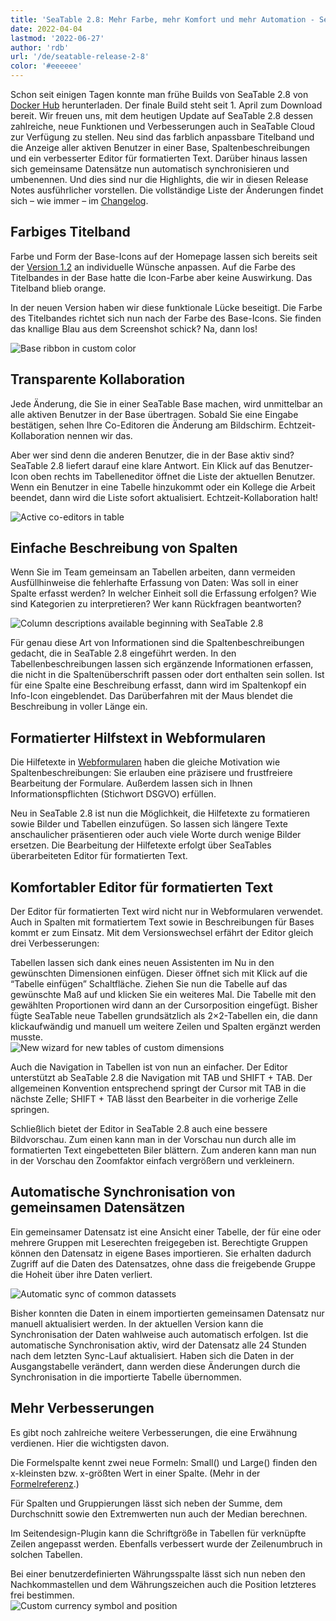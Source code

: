 ```yaml
---
title: 'SeaTable 2.8: Mehr Farbe, mehr Komfort und mehr Automation - SeaTable'
date: 2022-04-04
lastmod: '2022-06-27'
author: 'rdb'
url: '/de/seatable-release-2-8'
color: '#eeeeee'
---
```


Schon seit einigen Tagen konnte man frühe Builds von SeaTable 2.8 von [Docker Hub](https://hub.docker.com/r/seatable/seatable-enterprise/tags) herunterladen. Der finale Build steht seit 1. April zum Download bereit. Wir freuen uns, mit dem heutigen Update auf SeaTable 2.8 dessen zahlreiche, neue Funktionen und Verbesserungen auch in SeaTable Cloud zur Verfügung zu stellen. Neu sind das farblich anpassbare Titelband und die Anzeige aller aktiven Benutzer in einer Base, Spaltenbeschreibungen und ein verbesserter Editor für formatierten Text. Darüber hinaus lassen sich gemeinsame Datensätze nun automatisch synchronisieren und umbenennen. Und dies sind nur die Highlights, die wir in diesen Release Notes ausführlicher vorstellen. Die vollständige Liste der Änderungen findet sich – wie immer – im [Changelog](/docs/changelog/version-2-8/).

## Farbiges Titelband

Farbe und Form der Base-Icons auf der Homepage lassen sich bereits seit der [Version 1.2](/seatable-release-1-2/) an individuelle Wünsche anpassen. Auf die Farbe des Titelbandes in der Base hatte die Icon-Farbe aber keine Auswirkung. Das Titelband blieb orange.

In der neuen Version haben wir diese funktionale Lücke beseitigt. Die Farbe des Titelbandes richtet sich nun nach der Farbe des Base-Icons. Sie finden das knallige Blau aus dem Screenshot schick? Na, dann los!

![Base ribbon in custom color](https://seatable.io/wp-content/uploads/2022/04/Colorful_ribbon.png)

## Transparente Kollaboration

Jede Änderung, die Sie in einer SeaTable Base machen, wird unmittelbar an alle aktiven Benutzer in der Base übertragen. Sobald Sie eine Eingabe bestätigen, sehen Ihre Co-Editoren die Änderung am Bildschirm. Echtzeit-Kollaboration nennen wir das.

Aber wer sind denn die anderen Benutzer, die in der Base aktiv sind? SeaTable 2.8 liefert darauf eine klare Antwort. Ein Klick auf das Benutzer-Icon oben rechts im Tabelleneditor öffnet die Liste der aktuellen Benutzer. Wenn ein Benutzer in eine Tabelle hinzukommt oder ein Kollege die Arbeit beendet, dann wird die Liste sofort aktualisiert. Echtzeit-Kollaboration halt!

![Active co-editors in table](https://seatable.io/wp-content/uploads/2022/04/Active_editors.png)

## Einfache Beschreibung von Spalten

Wenn Sie im Team gemeinsam an Tabellen arbeiten, dann vermeiden Ausfüllhinweise die fehlerhafte Erfassung von Daten: Was soll in einer Spalte erfasst werden? In welcher Einheit soll die Erfassung erfolgen? Wie sind Kategorien zu interpretieren? Wer kann Rückfragen beantworten?

![Column descriptions available beginning with SeaTable 2.8](https://seatable.io/wp-content/uploads/2022/04/Column_descriptions.png)

Für genau diese Art von Informationen sind die Spaltenbeschreibungen gedacht, die in SeaTable 2.8 eingeführt werden. In den Tabellenbeschreibungen lassen sich ergänzende Informationen erfassen, die nicht in die Spaltenüberschrift passen oder dort enthalten sein sollen. Ist für eine Spalte eine Beschreibung erfasst, dann wird im Spaltenkopf ein Info-Icon eingeblendet. Das Darüberfahren mit der Maus blendet die Beschreibung in voller Länge ein.

## Formatierter Hilfstext in Webformularen

Die Hilfetexte in [Webformularen](https://seatable.io/docs/handbuch/seatable-nutzen/webformulare/) haben die gleiche Motivation wie Spaltenbeschreibungen: Sie erlauben eine präzisere und frustfreiere Bearbeitung der Formulare. Außerdem lassen sich in Ihnen Informationspflichten (Stichwort DSGVO) erfüllen.

Neu in SeaTable 2.8 ist nun die Möglichkeit, die Hilfetexte zu formatieren sowie Bilder und Tabellen einzufügen. So lassen sich längere Texte anschaulicher präsentieren oder auch viele Worte durch wenige Bilder ersetzen. Die Bearbeitung der Hilfetexte erfolgt über SeaTables überarbeiteten Editor für formatierten Text.

## Komfortabler Editor für formatierten Text

Der Editor für formatierten Text wird nicht nur in Webformularen verwendet. Auch in Spalten mit formatiertem Text sowie in Beschreibungen für Bases kommt er zum Einsatz. Mit dem Versionswechsel erfährt der Editor gleich drei Verbesserungen:

Tabellen lassen sich dank eines neuen Assistenten im Nu in den gewünschten Dimensionen einfügen. Dieser öffnet sich mit Klick auf die “Tabelle einfügen” Schaltfläche. Ziehen Sie nun die Tabelle auf das gewünschte Maß auf und klicken Sie ein weiteres Mal. Die Tabelle mit den gewählten Proportionen wird dann an der Cursorposition eingefügt. Bisher fügte SeaTable neue Tabellen grundsätzlich als 2×2-Tabellen ein, die dann klickaufwändig und manuell um weitere Zeilen und Spalten ergänzt werden musste.  
![New wizard for new tables of custom dimensions](https://seatable.io/wp-content/uploads/2022/04/New_table_wizard.png)

Auch die Navigation in Tabellen ist von nun an einfacher. Der Editor unterstützt ab SeaTable 2.8 die Navigation mit TAB und SHIFT + TAB. Der allgemeinen Konvention entsprechend springt der Cursor mit TAB in die nächste Zelle; SHIFT + TAB lässt den Bearbeiter in die vorherige Zelle springen.

Schließlich bietet der Editor in SeaTable 2.8 auch eine bessere Bildvorschau. Zum einen kann man in der Vorschau nun durch alle im formatierten Text eingebetteten Biler blättern. Zum anderen kann man nun in der Vorschau den Zoomfaktor einfach vergrößern und verkleinern.

## Automatische Synchronisation von gemeinsamen Datensätzen

Ein gemeinsamer Datensatz ist eine Ansicht einer Tabelle, der für eine oder mehrere Gruppen mit Leserechten freigegeben ist. Berechtigte Gruppen können den Datensatz in eigene Bases importieren. Sie erhalten dadurch Zugriff auf die Daten des Datensatzes, ohne dass die freigebende Gruppe die Hoheit über ihre Daten verliert.

![Automatic sync of common datassets](https://seatable.io/wp-content/uploads/2022/04/Automatic_sync.png)

Bisher konnten die Daten in einem importierten gemeinsamen Datensatz nur manuell aktualisiert werden. In der aktuellen Version kann die Synchronisation der Daten wahlweise auch automatisch erfolgen. Ist die automatische Synchronisation aktiv, wird der Datensatz alle 24 Stunden nach dem letzten Sync-Lauf aktualisiert. Haben sich die Daten in der Ausgangstabelle verändert, dann werden diese Änderungen durch die Synchronisation in die importierte Tabelle übernommen.

## Mehr Verbesserungen

Es gibt noch zahlreiche weitere Verbesserungen, die eine Erwähnung verdienen. Hier die wichtigsten davon.

Die Formelspalte kennt zwei neue Formeln: Small() und Large() finden den x-kleinsten bzw. x-größten Wert in einer Spalte. (Mehr in der [Formelreferenz](/docs/handbuch/expertenwissen/formelreferenz/).)

Für Spalten und Gruppierungen lässt sich neben der Summe, dem Durchschnitt sowie den Extremwerten nun auch der Median berechnen.

Im Seitendesign-Plugin kann die Schriftgröße in Tabellen für verknüpfte Zeilen angepasst werden. Ebenfalls verbessert wurde der Zeilenumbruch in solchen Tabellen.

Bei einer benutzerdefinierten Währungsspalte lässt sich nun neben den Nachkommastellen und dem Währungszeichen auch die Position letzteres frei bestimmen.  
![Custom currency symbol and position](https://seatable.io/wp-content/uploads/2022/04/Custom_currency_symbol.png)

